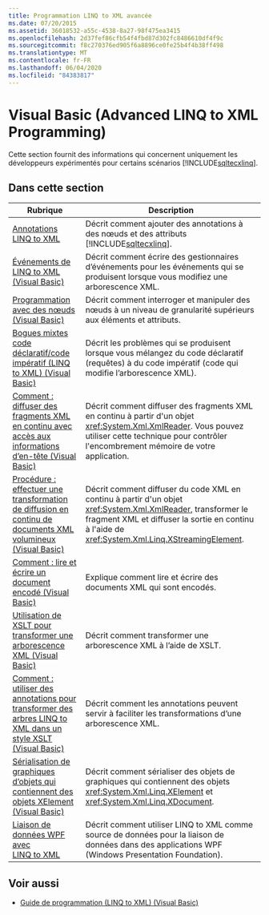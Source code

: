 ```yaml
---
title: Programmation LINQ to XML avancée
ms.date: 07/20/2015
ms.assetid: 36018532-a55c-4538-8a27-98f475ea3415
ms.openlocfilehash: 2d37fef86cfb54f4fbd87d302fc8486610df4f9c
ms.sourcegitcommit: f8c270376ed905f6a8896ce0fe25b4f4b38ff498
ms.translationtype: MT
ms.contentlocale: fr-FR
ms.lasthandoff: 06/04/2020
ms.locfileid: "84383817"
---
```

# <a name="advanced-linq-to-xml-programming-visual-basic"></a>Visual Basic (Advanced LINQ to XML Programming)
Cette section fournit des informations qui concernent uniquement les développeurs expérimentés pour certains scénarios [!INCLUDE[sqltecxlinq](~/includes/sqltecxlinq-md.md)].  
  
## <a name="in-this-section"></a>Dans cette section  
  
|Rubrique|Description|  
|-----------|-----------------|  
|[Annotations LINQ to XML](linq-to-xml-annotations.md)|Décrit comment ajouter des annotations à des nœuds et des attributs [!INCLUDE[sqltecxlinq](~/includes/sqltecxlinq-md.md)].|  
|[Événements de LINQ to XML (Visual Basic)](linq-to-xml-events.md)|Décrit comment écrire des gestionnaires d’événements pour les événements qui se produisent lorsque vous modifiez une arborescence XML.|  
|[Programmation avec des nœuds (Visual Basic)](programming-with-nodes.md)|Décrit comment interroger et manipuler des nœuds à un niveau de granularité supérieurs aux éléments et attributs.|  
|[Bogues mixtes code déclaratif/code impératif (LINQ to XML) (Visual Basic)](mixed-declarative-code-imperative-code-bugs-linq-to-xml.md)|Décrit les problèmes qui se produisent lorsque vous mélangez du code déclaratif (requêtes) à du code impératif (code qui modifie l’arborescence XML).|  
|[Comment : diffuser des fragments XML en continu avec accès aux informations d’en-tête (Visual Basic)](how-to-stream-xml-fragments-with-access-to-header-information.md)|Décrit comment diffuser des fragments XML en continu à partir d'un objet <xref:System.Xml.XmlReader>. Vous pouvez utiliser cette technique pour contrôler l'encombrement mémoire de votre application.|  
|[Procédure : effectuer une transformation de diffusion en continu de documents XML volumineux (Visual Basic)](how-to-perform-streaming-transform-of-large-xml-documents.md)|Décrit comment diffuser du code XML en continu à partir d'un objet <xref:System.Xml.XmlReader>, transformer le fragment XML et diffuser la sortie en continu à l'aide de <xref:System.Xml.Linq.XStreamingElement>.|  
|[Comment : lire et écrire un document encodé (Visual Basic)](how-to-read-and-write-an-encoded-document.md)|Explique comment lire et écrire des documents XML qui sont encodés.|  
|[Utilisation de XSLT pour transformer une arborescence XML (Visual Basic)](using-xslt-to-transform-an-xml-tree.md)|Décrit comment transformer une arborescence XML à l’aide de XSLT.|  
|[Comment : utiliser des annotations pour transformer des arbres LINQ to XML dans un style XSLT (Visual Basic)](how-to-use-annotation-trees-to-transform-linq-to-xml-trees-in-an-xslt-style.md)|Décrit comment les annotations peuvent servir à faciliter les transformations d’une arborescence XML.|  
|[Sérialisation de graphiques d’objets qui contiennent des objets XElement (Visual Basic)](serializing-object-graphs-that-contain-xelement-objects.md)|Décrit comment sérialiser des objets de graphiques qui contiennent des objets <xref:System.Xml.Linq.XElement> et <xref:System.Xml.Linq.XDocument>.|  
|[Liaison de données WPF avec LINQ to XML](/visualstudio/designers/wpf-data-binding-with-linq-to-xml-overview)|Décrit comment utiliser LINQ to XML comme source de données pour la liaison de données dans des applications WPF (Windows Presentation Foundation).|  
  
## <a name="see-also"></a>Voir aussi

- [Guide de programmation (LINQ to XML) (Visual Basic)](programming-guide-linq-to-xml.md)
